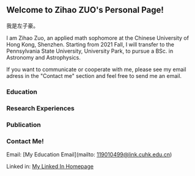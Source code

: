 ## Welcome to Zihao ZUO's Personal Page!

我是左子豪。

I am Zihao Zuo, an applied math sophomore at the Chinese University of Hong Kong, Shenzhen. Starting from 2021 Fall, I will transfer to the Pennsylvania State University, University Park, to pursue a BSc. in Astronomy and Astrophysics. 

If you want to communicate or cooperate with me, please see my email adress in the "Contact me" section and feel free to send me an email.


### Education

### Research Experiences

### Publication




### Contact Me!

Email: [My Education Email](mailto: 119010499@link.cuhk.edu.cn)

Linked in: [My Linked In Homepage](www.linkedin.com/in/zihaozuo)




